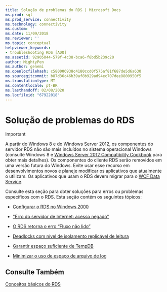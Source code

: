 ```yaml
---
title: Solução de problemas do RDS | Microsoft Docs
ms.prod: sql
ms.prod_service: connectivity
ms.technology: connectivity
ms.custom: ''
ms.date: 11/09/2018
ms.reviewer: ''
ms.topic: conceptual
helpviewer_keywords:
- troubleshooting RDS [ADO]
ms.assetid: 92905044-579f-4c38-bca6-f8bd5b239c20
author: MightyPen
ms.author: genemi
ms.openlocfilehash: c580006938c4180ccd0f575af81f687de5d6a630
ms.sourcegitcommit: b87d36c46b39af8b929ad94ec707dee8800950f5
ms.translationtype: MT
ms.contentlocale: pt-BR
ms.lasthandoff: 02/08/2020
ms.locfileid: "67922018"
---
```

# <a name="troubleshooting-rds"></a>Solução de problemas do RDS
> [!IMPORTANT]
>  A partir do Windows 8 e do Windows Server 2012, os componentes do servidor RDS não são mais incluídos no sistema operacional Windows (consulte Windows 8 e [Windows Server 2012 Compatibility Cookbook](https://www.microsoft.com/download/details.aspx?id=27416) para obter mais detalhes). Os componentes do cliente RDS serão removidos em uma versão futura do Windows. Evite usar esse recurso em desenvolvimentos novos e planeje modificar os aplicativos que atualmente o utilizam. Os aplicativos que usam o RDS devem migrar para o [WCF Data Service](https://go.microsoft.com/fwlink/?LinkId=199565).  
  
 Consulte esta seção para obter soluções para erros ou problemas específicos com o RDS. Esta seção contém os seguintes tópicos:  
  
-   [Configurar o RDS no Windows 2000](../../../ado/guide/remote-data-service/configuring-rds-on-windows-2000.md)  
  
-   ["Erro do servidor de Internet: acesso negado"](../../../ado/guide/remote-data-service/internet-server-error-access-denied.md)  
  
-   [O RDS retorna o erro “Fluxo não lido”](../../../ado/guide/remote-data-service/rds-returns-stream-not-read-error.md)  
  
-   [Deadlocks com nível de isolamento replicável de leitura](../../../ado/guide/remote-data-service/deadlocks-with-read-repeatable-isolation-level.md)  
  
-   [Garantir espaço suficiente de TempDB](../../../ado/guide/remote-data-service/ensuring-sufficient-tempdb-space.md)  
  
-   [Minimizar o uso de espaço de arquivo de log](../../../ado/guide/remote-data-service/minimizing-log-file-space-usage.md)  
  
## <a name="see-also"></a>Consulte Também  
 [Conceitos básicos do RDS](../../../ado/guide/remote-data-service/rds-fundamentals.md)



